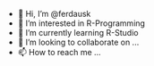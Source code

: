 - 👋 Hi, I’m @ferdausk
- 👀 I’m interested in R-Programming
- 🌱 I’m currently learning R-Studio
- 💞️ I’m looking to collaborate on ...
- 📫 How to reach me ...

<!---
HELLO/HELLO-WORLD is a ✨ special ✨ repository because its `README.md` (this file) appears on your GitHub profile.
You can click the Preview link to take a look at your changes.
--->
